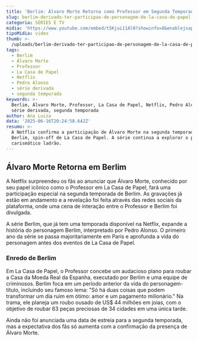 ```yaml
---
title: 'Berlim: Álvaro Morte Retorna como Professor em Segunda Temporada do Derivado'
slug: berlim-derivado-ter-participao-de-personagem-de-la-casa-de-papel
categoria: SÉRIES E TV
midia: 'https://www.youtube.com/embed/tSKjui11Al0?showinfo=0&enablejsapi=1'
tipoMidia: video
thumb: >-
  /uploads/berlim-derivado-ter-participao-de-personagem-de-la-casa-de-papel-thumb.png
tags:
  - Berlim
  - Álvaro Morte
  - Professor
  - La Casa de Papel
  - Netflix
  - Pedro Alonso
  - série derivada
  - segunda temporada
keywords: >-
  Berlim, Álvaro Morte, Professor, La Casa de Papel, Netflix, Pedro Alonso,
  série derivada, segunda temporada
author: Ana Luiza
data: '2025-06-16T20:24:58.642Z'
resumo: >-
  A Netflix confirma a participação de Álvaro Morte na segunda temporada de
  Berlim, spin-off de La Casa de Papel. A série continua a explorar o passado do
  carismático ladrão.
---
```


## Álvaro Morte Retorna em Berlim

<blockquote class="twitter-tweet"><a href="https://twitter.com/user/status/1934688089903149164"></a></blockquote>

A Netflix surpreendeu os fãs ao anunciar que Álvaro Morte, conhecido por seu papel icônico como o Professor em La Casa de Papel, fará uma participação especial na segunda temporada de Berlim. As gravações já estão em andamento e a revelação foi feita através das redes sociais da plataforma, onde uma cena de interação entre o Professor e Berlim foi divulgada.

A série Berlim, que já tem uma temporada disponível na Netflix, expande a história do personagem Berlim, interpretado por Pedro Alonso. O primeiro ano da série se passa majoritariamente em Paris e aprofunda a vida do personagem antes dos eventos de La Casa de Papel.

### Enredo de Berlim

Em La Casa de Papel, o Professor concebe um audacioso plano para roubar a Casa da Moeda Real da Espanha, executado por Berlim e uma equipe de criminosos. Berlim foca em um período anterior da vida do personagem-título, incluindo seu famoso lema: "Só há duas coisas que podem transformar um dia ruim em ótimo: amor e um pagamento milionário." Na trama, ele planeja um roubo ousado de US$ 44 milhões em joias, com o objetivo de roubar 63 peças preciosas de 34 cidades em uma única tarde.

Ainda não foi anunciada uma data de estreia para a segunda temporada, mas a expectativa dos fãs só aumenta com a confirmação da presença de Álvaro Morte.
